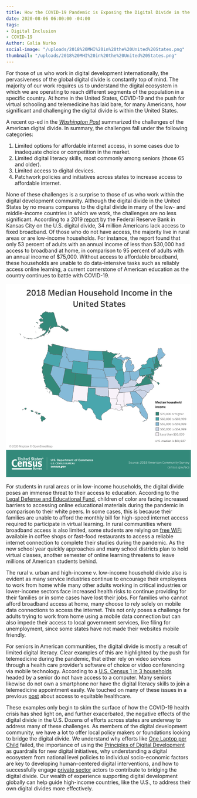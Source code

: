 ```yaml
---
title: How the COVID-19 Pandemic is Exposing the Digital Divide in the United States
date: 2020-08-06 06:00:00 -04:00
tags:
- Digital Inclusion
- COVID-19
Author: Galia Nurko
social-image: "/uploads/2018%20MHI%20in%20the%20United%20States.png"
thumbnail: "/uploads/2018%20MHI%20in%20the%20United%20States.png"
---
```


For those of us who work in digital development internationally, the pervasiveness of the global digital divide is constantly top of mind. The majority of our work requires us to understand the digital ecosystem in which we are operating to reach different segments of the population in a specific country. At home in the United States, COVID-19 and the push for virtual schooling and telemedicine has laid bare, for many Americans, how significant and challenging the digital divide is within the United States.

<!--more-->

A recent op-ed in the *[Washington Post](https://www.washingtonpost.com/opinions/2020/06/23/americas-digital-divide-is-an-emergency/)* summarized the challenges of the American digital divide. In summary, the challenges fall under the following categories:

1. Limited options for affordable internet access, in some cases due to inadequate choice or competition in the market.
2. Limited digital literacy skills, most commonly among seniors (those 65 and older).
3. Limited access to digital devices.
4. Patchwork policies and initiatives across states to increase access to affordable internet.

None of these challenges is a surprise to those of us who work within the digital development community. Although the digital divide in the United States by no means compares to the digital divide in many of the low- and middle-income countries in which we work, the challenges are no less significant. According to a 2019 [report](https://www.kansascityfed.org/en/community/\~/media/31dc7512db164fce8ae79ec7709924fd.ashx) by the Federal Reserve Bank in Kansas City on the U.S. digital divide, 34 million Americans lack access to fixed broadband. Of those who do not have access, the majority live in rural areas or are low-income households. For instance, the report found that only 53 percent of adults with an annual income of less than $30,000 had access to broadband at home, in comparison to 95 percent of adults with an annual income of $75,000. Without access to affordable broadband, these households are unable to do data-intensive tasks such as reliably access online learning, a current cornerstone of American education as the country continues to battle with COVID-19.

![2018 MHI in the United States.png](/uploads/2018%20MHI%20in%20the%20United%20States.png)

For students in rural areas or in low-income households, the digital divide poses an immense threat to their access to education. According to the [Legal Defense and Educational Fund](https://www.naacpldf.org/press-release/ldf-calls-on-internet-service-providers-to-make-online-learning-accessible-for-students-of-color-through-the-duration-of-the-covid-19-pandemic/), children of color are facing increased barriers to accessing online educational materials during the pandemic in comparison to their white peers. In some cases, this is because their families are unable to afford the monthly bill for high-speed internet access required to participate in virtual learning. In rural communities where broadband access is also limited, some students are relying on [free WiFi](https://www.wbur.org/edify/2020/05/08/pandemic-learning-without-internet) available in coffee shops or fast-food restaurants to access a reliable internet connection to complete their studies during the pandemic. As the new school year quickly approaches and many school districts plan to hold virtual classes, another semester of online learning threatens to leave millions of American students behind.

The rural v. urban and high-income v. low-income household divide also is evident as many service industries continue to encourage their employees to work from home while many other adults working in critical industries or lower-income sectors face increased health risks to continue providing for their families or in some cases have lost their jobs. For families who cannot afford broadband access at home, many choose to rely solely on mobile data connections to access the internet. This not only poses a challenge for adults trying to work from home using a mobile data connection but can also impede their access to local government services, like filing for unemployment, since some states have not made their websites mobile friendly.

For seniors in American communities, the digital divide is mostly a result of limited digital literacy. Clear examples of this are highlighted by the push for telemedicine during the pandemic, that either rely on video services through a health care provider’s software of choice or video conferencing via mobile technology. According to a [U.S. Census 1 in 3 households](https://www.census.gov/content/dam/Census/library/publications/2017/acs/acs-37.pdf) headed by a senior do not have access to a computer. Many seniors likewise do not own a smartphone nor have the digital literacy skills to join a telemedicine appointment easily. We touched on many of these issues in a previous [post](https://dai-global-digital.com/digital-innovator-series-talking-equitable-access-to-healthcare-during-covid-19-with-vanderbilt-pediatrics.html) about access to equitable healthcare.

These examples only begin to skim the surface of how the COVID-19 health crisis has shed light on, and further exacerbated, the negative effects of the digital divide in the U.S. Dozens of efforts across states are underway to address many of these challenges. As members of the digital development community, we have a lot to offer local policy makers or foundations looking to bridge the digital divide. We understand why efforts like [One Laptop per Child](https://www.philanthropydaily.com/the-spectacular-failure-of-one-laptop-per-child/) failed, the importance of using the [Principles of Digital Development](https://digitalprinciples.org/) as guardrails for new digital initiatives, why understanding a digital ecosystem from national level policies to individual socio-economic factors are key to developing human-centered digital interventions, and how to successfully engage [private sector](https://medium.com/@USAID_INVEST/international-development-agencies-need-private-sector-partners-usaid-connectivity-capital-and-e203e31f9897) actors to contribute to bridging the digital divide. Our wealth of experience supporting digital development globally can help guide high-income countries, like the U.S., to address their own digital divides more effectively.